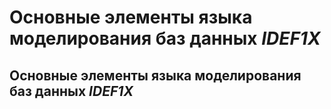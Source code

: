 Основные элементы языка моделирования баз данных _IDEF1X_
====

Основные элементы языка моделирования баз данных _IDEF1X_
----
